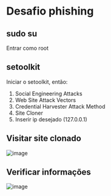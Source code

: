 # Desafio phishing

## sudo su
Entrar como root

## setoolkit
Iniciar o setoolkit, então:
1) Social Engineering Attacks
2) Web Site Attack Vectors
3) Credential Harvester Attack Method
4) Site Cloner
5) Inserir ip desejado (127.0.0.1)

## Visitar site clonado
![image](https://github.com/user-attachments/assets/3cdfec26-8aea-462b-b2ec-4cd4654842b9)


## Verificar informações
![image](https://github.com/user-attachments/assets/1dba1e4a-7808-43ae-8104-f673f3f520e2)
